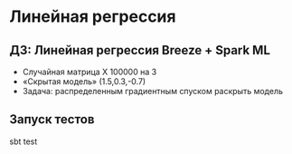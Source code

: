 # Линейная регрессия

## ДЗ: Линейная регрессия Breeze + Spark ML
- Случайная матрица X 100000 на 3
- «Скрытая модель» (1.5,0.3,-0.7)
- Задача: распределенным градиентным спуском раскрыть модель

## Запуск тестов 
sbt test
